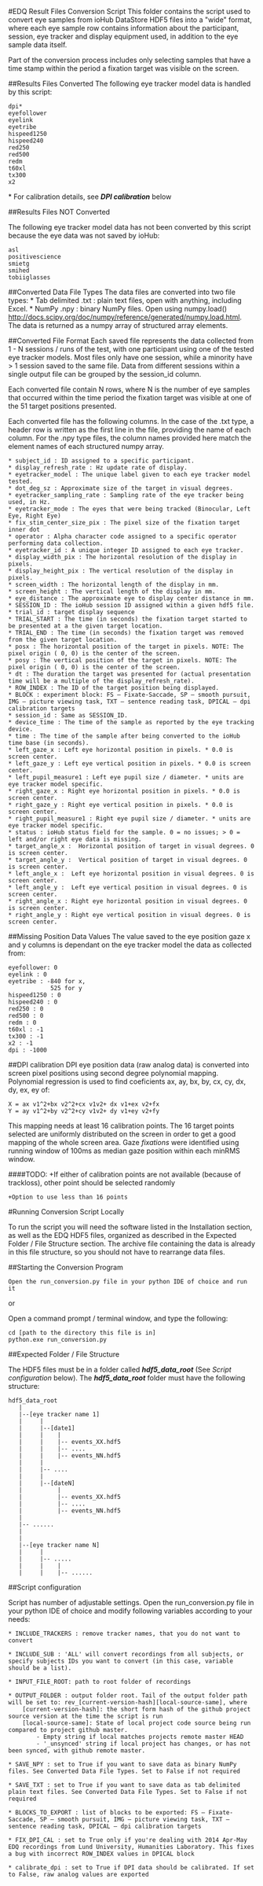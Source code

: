 #EDQ Result Files Conversion Script
This folder contains the script used to convert eye samples from ioHub DataStore HDF5 files into a "wide" format, where each eye sample row contains information about the participant, session, eye tracker and display equipment used, in addition to the eye sample data itself. 

Part of the conversion process includes only selecting samples that have a time stamp within the period a fixation target was visible on the screen.

##Results Files Converted
The following eye tracker model data is handled by this script:

    dpi*
    eyefollower 
    eyelink 
    eyetribe 
    hispeed1250 
    hispeed240
    red250 
    red500 
    redm 
    t60xl 
    tx300 
    x2

  \* For calibration details, see _**DPI calibration**_ below

##Results Files NOT Converted

The following eye tracker model data has not been converted by this script because the eye data was not saved by ioHub:

    asl
    positivescience
    smietg
    smihed
    tobiiglasses

##Converted Data File Types
The data files are converted into two file types:
    * Tab delimited .txt : plain text files, open with anything, including Excel.
    * NumPy .npy : binary NumPy files. Open using numpy.load() http://docs.scipy.org/doc/numpy/reference/generated/numpy.load.html. The data is returned as a numpy array of structured array elements.
      
##Converted File Format
Each saved file represents the data collected from 1 - N sessions / runs of the test, with one participant using one of the tested eye tracker models. Most files only have one session, while a minority have > 1 session saved to the same file. Data from different sessions within a single output file can be grouped by the session_id column.

Each converted file contain N rows, where N is the number of eye samples that occurred within the time period the fixation target was visible at one of the 51 target positions presented.

Each converted file has the following columns. In the case of the .txt type, a header row is written as the first line in the file, providing the name of each column. For the .npy type files, the column names provided here match the  element names of each structured numpy array.

	* subject_id : ID assigned to a specific participant. 
	* display_refresh_rate : Hz update rate of display.
	* eyetracker_model : The unique label given to each eye tracker model tested.
	* dot_deg_sz : Approximate size of the target in visual degrees.
	* eyetracker_sampling_rate : Sampling rate of the eye tracker being used, in Hz.
	* eyetracker_mode : The eyes that were being tracked (Binocular, Left Eye, Right Eye)
	* fix_stim_center_size_pix : The pixel size of the fixation target inner dot
	* operator : Alpha character code assigned to a specific operator performing data collection.
	* eyetracker_id : A unique integer ID assigned to each eye tracker.
	* display_width_pix : The horizontal resolution of the display in pixels.
	* display_height_pix : The vertical resolution of the display in pixels.
	* screen_width : The horizontal length of the display in mm.
	* screen_height : The vertical length of the display in mm.
	* eye_distance : The approximate eye to display center distance in mm.
	* SESSION_ID : The ioHub session ID assigned within a given hdf5 file.
	* trial_id : target display sequence 
	* TRIAL_START : The time (in seconds) the fixation target started to be presented at a the given target location.
	* TRIAL_END : The time (in seconds) the fixation target was removed from the given target location.
	* posx : The horizontal position of the target in pixels. NOTE: The pixel origin ( 0, 0) is the center of the screen.
	* posy : The vertical position of the target in pixels. NOTE: The pixel origin ( 0, 0) is the center of the screen.
	* dt : The duration the target was presented for (actual presentation time will be a multiple of the display_refresh_rate).
	* ROW_INDEX : The ID of the target position being displayed.
	* BLOCK : experiment block: FS – Fixate-Saccade, SP – smooth pursuit, IMG – picture viewing task, TXT – sentence reading task, DPICAL – dpi calibration targets
	* session_id : Same as SESSION_ID.
	* device_time : The time of the sample as reported by the eye tracking device.
	* time : The time of the sample after being converted to the ioHub time base (in seconds).
	* left_gaze_x : Left eye horizontal position in pixels. * 0.0 is screen center.
	* left_gaze_y : Left eye vertical position in pixels. * 0.0 is screen center.
	* left_pupil_measure1 : Left eye pupil size / diameter. * units are eye tracker model specific.
	* right_gaze_x : Right eye horizontal position in pixels. * 0.0 is screen center.
	* right_gaze_y : Right eye vertical position in pixels. * 0.0 is screen center.
	* right_pupil_measure1 : Right eye pupil size / diameter. * units are eye tracker model specific.
	* status : ioHub status field for the sample. 0 = no issues; > 0 = left and/or right eye data is missing.
	* target_angle_x :  Horizontal position of target in visual degrees. 0 is screen center.
	* target_angle_y :  Vertical position of target in visual degrees. 0 is screen center.
	* left_angle_x :  Left eye horizontal position in visual degrees. 0 is screen center.
	* left_angle_y :  Left eye vertical position in visual degrees. 0 is screen center.
	* right_angle_x : Right eye horizontal position in visual degrees. 0 is screen center.
	* right_angle_y : Right eye vertical position in visual degrees. 0 is screen center.

##Missing Position Data Values
The value saved to the eye position gaze x and y columns is dependant on the eye tracker model the data as collected from:

    eyefollower: 0
    eyelink : 0
    eyetribe : -840 for x, 
                525 for y
    hispeed1250 : 0 
    hispeed240 : 0
    red250 : 0
    red500 : 0
    redm : 0
    t60xl : -1
    tx300 : -1
    x2 : -1
    dpi : -1000

##DPI calibration
DPI eye position data (raw analog data) is converted into screen pixel positions using second degree polynomial mapping. Polynomial regression is used to find coeficients ax, ay, bx, by, cx, cy, dx, dy, ex, ey of:

    X = ax v1^2+bx v2^2+cx v1v2+ dx v1+ex v2+fx
    Y = ay v1^2+by v2^2+cy v1v2+ dy v1+ey v2+fy
This mapping needs at least 16 calibration points. The 16 target points selected are uniformly distributed on the screen in order to get a good mapping of the whole screen area. Gaze _fixations_ were identified using running window of 100ms as median gaze position within each minRMS window.


####TODO: 
    +If either of calibration points are not available (because of trackloss), other point should be selected randomly

    +Option to use less than 16 points

#Running Conversion Script Locally


To run the script you will need the software listed in the Installation section, as well as the EDQ HDF5 files, organized as described in the Expected Folder / File Structure section. The archive file containing the data is already in this file structure, so you should not have to rearrange data files.  

##Starting the Conversion Program

    Open the run_conversion.py file in your python IDE of choice and run it

or

Open a command prompt / terminal window, and type the following:

    cd [path to the directory this file is in]
    python.exe run_conversion.py

##Expected Folder / File Structure 

The HDF5 files must be in a folder called **_hdf5_data_root_** (See *Script configuration* below). The **_hdf5_data_root_** folder must have the following structure:

    hdf5_data_root
       |
       |--[eye tracker name 1]
       |     |
       |     |--[date1]
       |     |    |
       |     |    |-- events_XX.hdf5
       |     |    |-- ....
       |     |    |-- events_NN.hdf5
       |     |
       |     |-- ....
       |     |
       |     |--[dateN]
       |          |
       |          |-- events_XX.hdf5
       |          |-- ....
       |          |-- events_NN.hdf5
       |
       |-- ......
       |
       |   
       |--[eye tracker name N]   
       |     |
       |     |-- .....
       |     |    |
       |     |    |-- ......

##Script configuration

Script has number of adjustable settings. Open the run_conversion.py file in your python IDE of choice and modify following variables according to your needs:

    * INCLUDE_TRACKERS : remove tracker names, that you do not want to convert
    
    * INCLUDE_SUB : 'ALL' will convert recordings from all subjects, or specify subjects IDs you want to convert (in this case, variable should be a list). 
    
    * INPUT_FILE_ROOT: path to root folder of recordings
    
    * OUTPUT_FOLDER : output folder root. Tail of the output folder path will be set to: rev_[current-version-hash][local-source-same], where
        [current-version-hash]: the short form hash of the github project source version at the time the script is run
        [local-source-same]: State of local project code source being run compared to project github master.
            - Empty string if local matches projects remote master HEAD
            - '_unsynced' string if local project has changes, or has not been synced, with github remote master.
            
    * SAVE_NPY : set to True if you want to save data as binary NumPy files. See Converted Data File Types. Set to False if not required
    
    * SAVE_TXT : set to True if you want to save data as tab delimited plain text files. See Converted Data File Types. Set to False if not required
    
    * BLOCKS_TO_EXPORT : list of blocks to be exported: FS – Fixate-Saccade, SP – smooth pursuit, IMG – picture viewing task, TXT – sentence reading task, DPICAL – dpi calibration targets
    
    * FIX_DPI_CAL : set to True only if you're dealing with 2014 Apr-May EDQ recordings from Lund University, Humanities Laboratory. This fixes a bug with incorrect ROW_INDEX values in DPICAL block
    
    * calibrate_dpi : set to True if DPI data should be calibrated. If set to False, raw analog values are exported